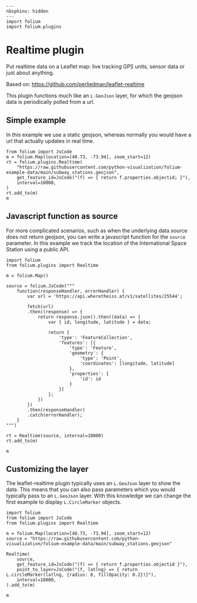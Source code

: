 ```{code-cell} ipython3
---
nbsphinx: hidden
---
import folium
import folium.plugins
```

# Realtime plugin

Put realtime data on a Leaflet map: live tracking GPS units,
sensor data or just about anything.

Based on: https://github.com/perliedman/leaflet-realtime

This plugin functions much like an `L.GeoJson` layer, for
which the geojson data is periodically polled from a url.


## Simple example

In this example we use a static geojson, whereas normally you would have a
url that actually updates in real time.

```{code-cell} ipython3
from folium import JsCode
m = folium.Map(location=[40.73, -73.94], zoom_start=12)
rt = folium.plugins.Realtime(
    "https://raw.githubusercontent.com/python-visualization/folium-example-data/main/subway_stations.geojson",
    get_feature_id=JsCode("(f) => { return f.properties.objectid; }"),
    interval=10000,
)
rt.add_to(m)
m
```


## Javascript function as source

For more complicated scenarios, such as when the underlying data source does not return geojson, you can
write a javascript function for the `source` parameter. In this example we track the location of the
International Space Station using a public API.


```{code-cell} ipython3
import folium
from folium.plugins import Realtime

m = folium.Map()

source = folium.JsCode("""
    function(responseHandler, errorHandler) {
        var url = 'https://api.wheretheiss.at/v1/satellites/25544';

        fetch(url)
        .then((response) => {
            return response.json().then((data) => {
                var { id, longitude, latitude } = data;

                return {
                    'type': 'FeatureCollection',
                    'features': [{
                        'type': 'Feature',
                        'geometry': {
                            'type': 'Point',
                            'coordinates': [longitude, latitude]
                        },
                        'properties': {
                            'id': id
                        }
                    }]
                };
            })
        })
        .then(responseHandler)
        .catch(errorHandler);
    }
""")

rt = Realtime(source, interval=10000)
rt.add_to(m)

m
```


## Customizing the layer

The leaflet-realtime plugin typically uses an `L.GeoJson` layer to show the data. This
means that you can also pass parameters which you would typically pass to an
`L.GeoJson` layer. With this knowledge we can change the first example to display
`L.CircleMarker` objects.

```{code-cell} ipython3
import folium
from folium import JsCode
from folium.plugins import Realtime

m = folium.Map(location=[40.73, -73.94], zoom_start=12)
source = "https://raw.githubusercontent.com/python-visualization/folium-example-data/main/subway_stations.geojson"

Realtime(
    source,
    get_feature_id=JsCode("(f) => { return f.properties.objectid }"),
    point_to_layer=JsCode("(f, latlng) => { return L.circleMarker(latlng, {radius: 8, fillOpacity: 0.2})}"),
    interval=10000,
).add_to(m)

m
```
